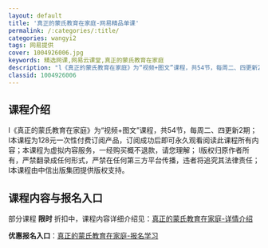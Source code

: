 ```yaml
---
layout: default
title: '真正的蒙氏教育在家庭-网易精品单课'
permalink: /:categories/:title/
categories: wangyi2
tags: 网易提供
cover: 1004926006.jpg
keywords: 精选网课,网易云课堂,真正的蒙氏教育在家庭
description: "l《真正的蒙氏教育在家庭》为“视频+图文”课程，共54节，每周二、四更新2期；l本课程为128元一次性付费订阅产品，订阅成功后即可永久观看阅读此课程所有内容；本课程为虚拟内容服务，一经购买概"
classid: 1004926006
---
```


## 课程介绍

l《真正的蒙氏教育在家庭》为“视频+图文”课程，共54节，每周二、四更新2期；
l本课程为128元一次性付费订阅产品，订阅成功后即可永久观看阅读此课程所有内容；本课程为虚拟内容服务，一经购买概不退款，请您理解；
l版权归原作者所有，严禁翻录成任何形式，严禁在任何第三方平台传播，违者将追究其法律责任；
l本课程由中信出版集团提供版权支持。

## 课程内容与报名入口

部分课程 **限时** 折扣中，课程内容详细介绍见：[真正的蒙氏教育在家庭-详情介绍](https://study.163.com/course/introduction/1004926006.htm?share=1&shareId=1025206652&utm_campaign=share&utm_medium=iphoneShare&utm_source=&utm_u=1025206652)

**优惠报名入口**：[真正的蒙氏教育在家庭-报名学习](https://study.163.com/course/introduction/1004926006.htm?share=1&shareId=1025206652&utm_campaign=share&utm_medium=iphoneShare&utm_source=&utm_u=1025206652)

